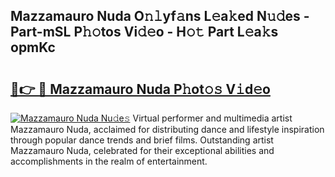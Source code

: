 ## Mazzamauro Nuda O𝚗𝚕yf𝚊ns L𝚎a𝚔ed N𝚞𝚍es - Part-mSL P𝚑𝚘tos Vi𝚍𝚎o - H𝚘𝚝 Part L𝚎a𝚔s opmKc

# <h2><a href="http://kfbaqh.oniu.top/?m=Mazzamauro+Nuda">🔗👉 🔴 Mazzamauro Nuda P𝚑ot𝚘𝚜 V𝚒d𝚎o</a></h2>

[![Mazzamauro Nuda Nu𝚍e𝚜](https://i.imgur.com/0qMVB7G.gif)](http://kfbaqh.oniu.top/?m=Mazzamauro+Nuda)
Virtual performer and multimedia artist Mazzamauro Nuda, acclaimed for distributing dance and lifestyle inspiration through popular dance trends and brief films. Outstanding artist Mazzamauro Nuda, celebrated for their exceptional abilities and accomplishments in the realm of entertainment.  
